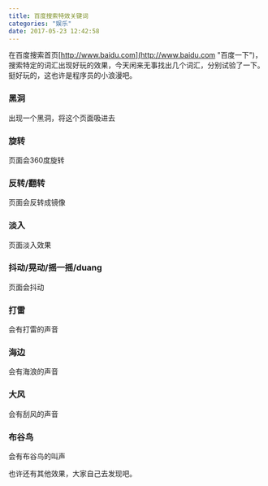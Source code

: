 ```yaml
---
title: 百度搜索特效关键词
categories: "娱乐"
date: 2017-05-23 12:42:58
---
```


在百度搜索首页[http://www.baidu.com](http://www.baidu.com "百度一下")，搜索特定的词汇出现好玩的效果，今天闲来无事找出几个词汇，分别试验了一下。挺好玩的，这也许是程序员的小浪漫吧。

<!--more-->

### 黑洞
出现一个黑洞，将这个页面吸进去
### 旋转
页面会360度旋转
### 反转/翻转
页面会反转成镜像
### 淡入
页面淡入效果
### 抖动/晃动/摇一摇/duang
页面会抖动
### 打雷
会有打雷的声音
### 海边
会有海浪的声音
### 大风
会有刮风的声音
### 布谷鸟
会有布谷鸟的叫声

也许还有其他效果，大家自己去发现吧。